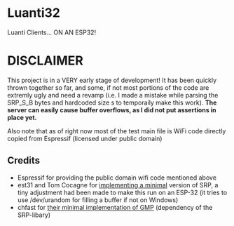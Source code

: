 # Luanti32

Luanti Clients... ON AN ESP32!


# DISCLAIMER
This project is in a VERY early stage of development! It has been quickly thrown together so far, and some, if not most portions of the code are extremly ugly and need a revamp (i.e. I made a mistake while parsing the SRP_S_B bytes and hardcoded size s to temporaily make this work).
**The server can easily cause buffer overflows, as I did not put assertions in place yet.**

Also note that as of right now most of the test main file is WiFi code directly copied from Espressif (licensed under public domain)

## Credits

 - Espressif for providing the public domain wifi code mentioned above
 - est31 and Tom Cocagne for [implementing  a minimal](https://github.com/est31/csrp-gmp) version of SRP, a tiny adjustment had been made to make this run on an ESP-32 (it tries to use /dev/urandom for filling a buffer if not on Windows)
 - chfast for [their minimal implementation of GMP](https://github.com/chfast/mini-gmp) (dependency of the SRP-libary)
